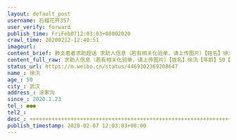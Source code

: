 ```yaml
---
layout: default_post
username: 石榴花开357
user_verify: forward
publish_time: FriFeb0712:03:03+08002020
crawl_time: 20200212-12:40:51
imageurl: 
content_brief: 肺炎患者求助超话 求助人信息（若有相关化验单，请上传图片）【姓名】徐汛【年龄】50【所在城市】武汉【所在小区、社区】涂家沟【患病时间】2020.1.23【联系方式】●●●【其他紧急联系人】【病情描述】++++++++++++++++++++++++++++++++++++++++++++++++++++++++++++++++救救我， ...全文
content_full_raw: 求助人信息（若有相关化验单，请上传图片）【姓名】徐汛【年龄】50【所在城市】武汉【所在小区、社区】涂家沟【患病时间】2020.1.23【联系方式】●●●【其他紧急联系人】【病情描述】++++++++++++++++++++++++++++++++++++++++++++++++++++++++++++++++救救我，救救我全家！！！本人徐汛，男，50岁，身份证●●●，全家4人感染新冠状病毒，妻子邓必莲于2020年2月6日，因身体衰竭抢救无效离世。我目前危重，急需转院抢救。我和妻子于2020年1月23日前后，开始出现新冠状病毒感染症状，在武汉市省人民医院就医多次，先后确诊。经多方帮助，于2020年2月3日入住武汉市672医院（武汉武昌）。期间家中80岁父母也先后出现感染症状，因行动不便，至今无法就医，由社区服务人员帮忙照顾。截止目前（2020年2月7日上午11时），本人情况危重，因武汉市672医院医护条件有限，无法进行有效治疗和抢救，急需转院至有抢救条件的医院。恳请社会各方，救救我，救救我全家，帮忙联系能治疗危重病人的床位，帮忙安排转院，求求大家了！求救人：徐汛，手机号●●●现在医院：武汉市672医院7楼4床医院地址：湖北省武汉市洪山区珞喻路279号帮同学发！救救他！武汉
status_url: https://m.weibo.cn/status/4469302369208647
name_: 徐汛
age_: 50
city_: 武汉
address_: 涂家沟
since_: 2020.1.23
tel_: ●●●
tel2_: 
desc_: ++++++++++++++++++++++++++++++++++++++++++++++++++++++++++++++++救救我，救救我全家！！！本人徐汛，男，50岁，身份证●●●，全家4人感染新冠状病毒，妻子邓必莲于2020年2月6日，因身体衰竭抢救无效离世。我目前危重，急需转院抢救。我和妻子于2020年1月23日前后，开始出现新冠状病毒感染症状，在武汉市省人民医院就医多次，先后确诊。经多方帮助，于2020年2月3日入住武汉市672医院（武汉武昌）。期间家中80岁父母也先后出现感染症状，因行动不便，至今无法就医，由社区服务人员帮忙照顾。截止目前（2020年2月7日上午11时），本人情况危重，因武汉市672医院医护条件有限，无法进行有效治疗和抢救，急需转院至有抢救条件的医院。恳请社会各方，救救我，救救我全家，帮忙联系能治疗危重病人的床位，帮忙安排转院，求求大家了！求救人徐汛，手机号●●●现在医院武汉市672医院7楼4床医院地址湖北省武汉市洪山区珞喻路279号帮同学发！救救他！武汉
publish_timestamp: 2020-02-07 12:03:03+08:00
---
```

